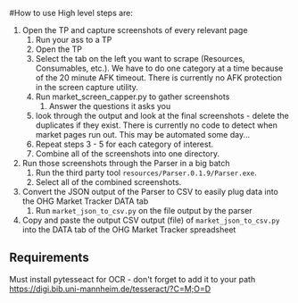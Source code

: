 #How to use
High level steps are:
1. Open the TP and capture screenshots of every relevant page
   1. Run your ass to a TP
   2. Open the TP
   3. Select the tab on the left you want to scrape (Resources, Consumables, etc.). We have to do one category at a time because of the 20 minute AFK timeout. There is currently no AFK protection in the screen capture utility.
   4. Run market_screen_capper.py to gather screenshots
      1. Answer the questions it asks you
   5. look through the output and look at the final screenshots - delete the duplicates  if they exist. There is currently no code to detect when market pages run out. This may be automated some day...
   6. Repeat steps 3 - 5 for each category of interest.
   7. Combine all of the screenshots into one directory.
2. Run those screenshots through the Parser in a big batch
   1. Run the third party tool `resources/Parser.0.1.9/Parser.exe`.
   2. Select all of the combined screenshots.
3. Convert the JSON output of the Parser to CSV to easily plug data into the OHG Market Tracker DATA tab
   1. Run `market_json_to_csv.py` on the file output by the parser
4. Copy and paste the output CSV output (file) of `market_json_to_csv.py` into the DATA tab of the OHG Market Tracker spreadsheet



## Requirements
Must install pytesseact for OCR - don't forget to add it to your path
https://digi.bib.uni-mannheim.de/tesseract/?C=M;O=D